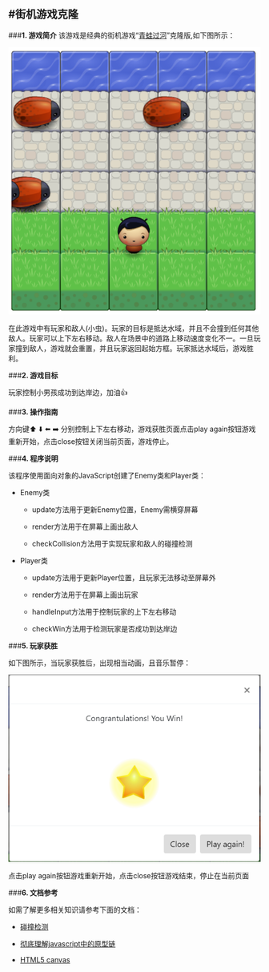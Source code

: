 ﻿
#街机游戏克隆
---
###**1. 游戏简介**
该游戏是经典的街机游戏“[青蛙过河](http://www.3366.com/flash/51653.shtml)”克隆版,如下图所示：

![游戏初始界面](https://raw.githubusercontent.com/ShiHaiou/Udacity-MadPetFrogger/master/images/game-page.PNG)

在此游戏中有玩家和敌人(小虫)。玩家的目标是抵达水域，并且不会撞到任何其他敌人。玩家可以上下左右移动。敌人在场景中的道路上移动速度变化不一。一旦玩家撞到敌人，游戏就会重置，并且玩家返回起始方框。玩家抵达水域后，游戏胜利。

###**2. 游戏目标**

玩家控制小男孩成功到达岸边，加油👍

###**3. 操作指南**

方向键⬆️ ⬇️ ⬅️ ➡️️ 分别控制上下左右移动，游戏获胜页面点击play again按钮游戏重新开始，点击close按钮关闭当前页面，游戏停止。

###**4. 程序说明**

该程序使用面向对象的JavaScript创建了Enemy类和Player类：

- Enemy类
    - update方法用于更新Enemy位置，Enemy需横穿屏幕
    
    - render方法用于在屏幕上画出敌人

    - checkCollision方法用于实现玩家和敌人的碰撞检测
     
- Player类
    - update方法用于更新Player位置，且玩家无法移动至屏幕外
    
    - render方法用于在屏幕上画出玩家

    - handleInput方法用于控制玩家的上下左右移动
    
    - checkWin方法用于检测玩家是否成功到达岸边
    
###**5. 玩家获胜**

如下图所示，当玩家获胜后，出现相当动画，且音乐暂停：

![游戏获胜界面](https://raw.githubusercontent.com/ShiHaiou/Udacity-MadPetFrogger/master/images/win-game.PNG)

点击play again按钮游戏重新开始，点击close按钮游戏结束，停止在当前页面

###**6. 文档参考**

如需了解更多相关知识请参考下面的文档：

- [碰撞检测](http://www.cnblogs.com/lxglbk/archive/2012/08/17/2644910.html)

- [彻底理解javascript中的原型链](http://blog.csdn.net/ljl157011/article/details/19677059)

- [HTML5 canvas](http://www.runoob.com/html/html5-canvas.html)







